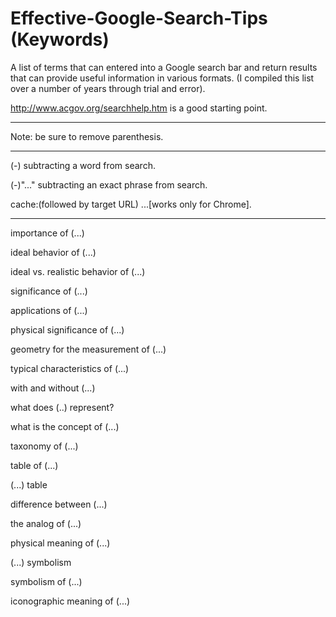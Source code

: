 # Effective-Google-Search-Tips (Keywords)
A list of terms that can entered into a Google search bar and return results that can provide useful information in various formats. (I compiled this list over a number of years through trial and error).


http://www.acgov.org/searchhelp.htm is a good starting point.

_________________________________________________________________________________________________________________________________________________________________

Note: be sure to remove parenthesis. 
_________________________________________________________________________________________________________________________________________________________________



(-) subtracting a word from search.

(-)"..." subtracting an exact phrase from search. 

cache:(followed by target URL) ...[works only for Chrome].

_________________________________________________________________________________________________________________________________________________________________


importance of (...)

ideal behavior of (...)

ideal vs. realistic behavior of  (...)

significance of (...)

applications of (...)

physical significance of (...)

geometry for the measurement of (...)

typical characteristics of (...)

with and without (...)

what does (..) represent?

what is the concept of (...)

taxonomy of (...)

table of (...)

(...) table

difference between (...)

the analog of (...)

physical meaning of (...)

(...) symbolism

symbolism of (...)

iconographic meaning of (...)
